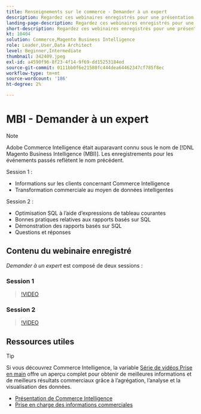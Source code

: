 ```yaml
---
title: Renseignements sur le commerce - Demander à un expert
description: Regardez ces webinaires enregistrés pour une présentation approfondie de l’équipe produit Commerce Intelligence, y compris la transformation commerciale par le biais de données intelligentes.
landing-page-description: Regardez ces webinaires enregistrés pour une présentation approfondie de l’équipe produit Commerce Intelligence, y compris la transformation commerciale par le biais de données intelligentes.
short-description: Regardez ces webinaires enregistrés pour une présentation approfondie de l’équipe produit Commerce Intelligence, y compris la transformation commerciale par le biais de données intelligentes.
kt: 10404
solution: Commerce,Magento Business Intelligence
role: Leader,User,Data Architect
level: Beginner,Intermediate
thumbnail: 342409.jpeg
exl-id: a4590f96-8f23-4f14-9f69-dd15253184ed
source-git-commit: 0111bb0f6e21580fc444dea64462347cf785f8ec
workflow-type: tm+mt
source-wordcount: '186'
ht-degree: 2%

---
```


# MBI - Demander à un expert

>[!NOTE]
>
>Adobe Commerce Intelligence était auparavant connu sous le nom de [!DNL Magento Business Intelligence (MBI)]. Les enregistrements pour les événements passés reflètent le nom précédent.

Session 1 :

- Informations sur les clients concernant Commerce Intelligence
- Transformation commerciale au moyen de données intelligentes

Session 2 :

- Optimisation SQL à l’aide d’expressions de tableau courantes
- Bonnes pratiques relatives aux rapports basés sur SQL
- Démonstration des rapports basés sur SQL
- Questions et réponses

## Contenu du webinaire enregistré

_Demander à un expert_ est composé de deux sessions :

### Session 1

>[!VIDEO](https://video.tv.adobe.com/v/342409?quality=12&learn=on)

### Session 2

>[!VIDEO](https://video.tv.adobe.com/v/342410?quality=12&learn=on)

## Ressources utiles

>[!TIP]
>
>Si vous découvrez Commerce Intelligence, la variable [Série de vidéos Prise en main](https://experienceleague.adobe.com/docs/commerce-learn/tutorials/mbi/introduction/1-overview.html) offre un aperçu complet pour obtenir de meilleures informations et de meilleurs résultats commerciaux grâce à l’agrégation, l’analyse et la visualisation des données.

- [Présentation de Commerce Intelligence](https://experienceleague.adobe.com/docs/commerce-business-intelligence/mbi/getting-started.html)
- [Prise en charge des informations commerciales](https://experienceleague.adobe.com/docs/commerce-knowledge-base/kb/troubleshooting/miscellaneous/mbi-service-policies.html)

